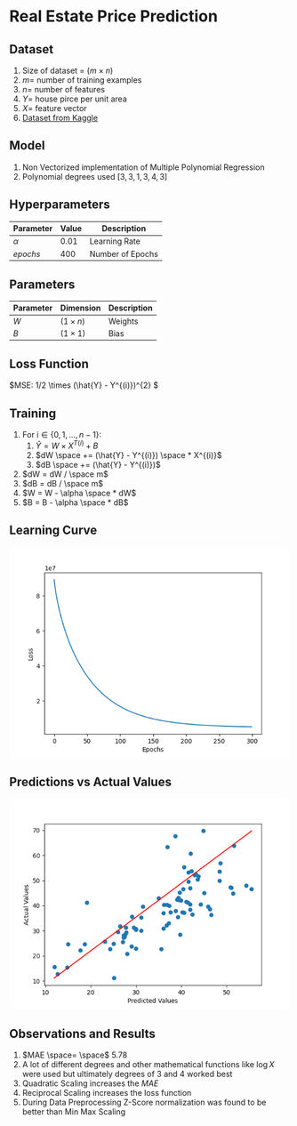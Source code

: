 # Real Estate Price Prediction

## Dataset

1. Size of dataset = $( m \times n)$
2. $m =$ number of training examples
3. $n =$ number of features
4. $Y =$ house pirce per unit area
5. $X =$ feature vector
6. [Dataset from Kaggle](https://www.kaggle.com/datasets/quantbruce/real-estate-price-prediction)
   
## Model

1. Non Vectorized implementation of Multiple Polynomial Regression
2. Polynomial degrees used $[3, 3, 1, 3, 4, 3]$

## Hyperparameters

| Parameter | Value | Description |
|-----------|-------|-------------|
| $\alpha$  | 0.01  | Learning Rate |
| $epochs$  | 400   | Number of Epochs |

## Parameters

| Parameter | Dimension    | Description |
|-----------|--------------|-------------|
| $W$     | $(1 \times n)$   | Weights |
| $B$       | $(1 \times 1)$   | Bias |

## Loss Function
$MSE: 1/2 \times (\hat{Y} - Y^{(i)})^{2} $

## Training
1. For $\text{i} \in \{0, 1, \ldots, n - 1\}$:
   1. $\hat{Y} = W \times X^{T(i)} + B$
   2. $dW \space += (\hat{Y} - Y^{(i)}) \space * X^{(i)}$
   3. $dB \space += (\hat{Y} - Y^{(i)})$
2. $dW = dW / \space m$
3. $dB = dB / \space m$
4. $W = W - \alpha \space * dW$
5. $B = B - \alpha \space * dB$

## Learning Curve
![Learning Curve](Loss_vs_Epoch.png)

## Predictions vs Actual Values
![predictions](Predicted_vs_Target.png)

## Observations and Results

1. $MAE \space= \space$ 5.78
2. A lot of different degrees and other mathematical functions like $\log X$ were used but ultimately degrees of 3 and 4 worked best
3. Quadratic Scaling increases the $MAE$
4. Reciprocal Scaling increases the loss function
5. During Data Preprocessing Z-Score normalization was found to be better than Min Max Scaling


